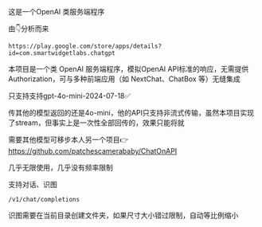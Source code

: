 这是一个OpenAI 类服务端程序

由👇分析而来

	https://play.google.com/store/apps/details?id=com.smartwidgetlabs.chatgpt


本项目是一个类 OpenAI 服务端程序，模拟OpenAI API标准的响应，无需提供Authorization，可与多种前端应用（如 NextChat、ChatBox 等）无缝集成


只支持支持gpt-4o-mini-2024-07-18✅

传其他的模型返回的还是4o-mini，他的API只支持非流式传输，虽然本项目实现了stream，但事实上是一次性全部回传的，效果只能将就

需要其他模型可移步本人另一个项目👉https://github.com/patchescamerababy/ChatOnAPI

几乎无限使用，几乎没有频率限制

支持对话、识图

	/v1/chat/completions

识图需要在当前目录创建文件夹，如果尺寸大小错过限制，自动等比例缩小
